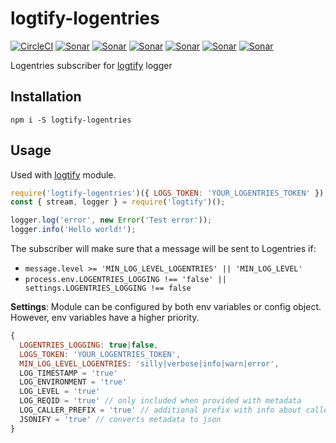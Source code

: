 # logtify-logentries

[![CircleCI](https://circleci.com/gh/dial-once/node-logtify-logentries.svg?style=svg)](https://circleci.com/gh/dial-once/node-logtify-logentries)
[![Sonar](http://proxy.dialonce.net/sonar/api/badges/gate?key=node-logtify-logentries)](http://sonar.dialonce.net/dashboard?id=node-logtify-logentries)
[![Sonar](http://proxy.dialonce.net/sonar/api/badges/measure?key=node-logtify-logentries&metric=ncloc)](http://sonar.dialonce.net/dashboard?id=node-logtify-logentries)
[![Sonar](http://proxy.dialonce.net/sonar/api/badges/measure?key=node-logtify-logentries&metric=coverage)](http://sonar.dialonce.net/dashboard?id=node-logtify-logentries)
[![Sonar](http://proxy.dialonce.net/sonar/api/badges/measure?key=node-logtify-logentries&metric=code_smells)](http://proxy.dialonce.net/sonar/api/badges/measure?key=node-logtify-logentries&metric=coverage)
[![Sonar](http://proxy.dialonce.net/sonar/api/badges/measure?key=node-logtify-logentries&metric=bugs)](http://sonar.dialonce.net/dashboard?id=node-logtify-logentries)
[![Sonar](http://proxy.dialonce.net/sonar/api/badges/measure?key=node-logtify-logentries&metric=sqale_debt_ratio)](http://sonar.dialonce.net/dashboard?id=node-logtify-logentries)

Logentries subscriber for [logtify](https://github.com/dial-once/node-logtify) logger

## Installation
```
npm i -S logtify-logentries
```

## Usage
Used with [logtify](https://github.com/dial-once/node-logtify) module.

```js
require('logtify-logentries')({ LOGS_TOKEN: 'YOUR_LOGENTRIES_TOKEN' });
const { stream, logger } = require('logtify')();

logger.log('error', new Error('Test error'));
logger.info('Hello world!');
```
The subscriber will make sure that a message will be sent to Logentries if:
* ``message.level >= 'MIN_LOG_LEVEL_LOGENTRIES' || 'MIN_LOG_LEVEL'``
* ``process.env.LOGENTRIES_LOGGING !== 'false' || settings.LOGENTRIES_LOGGING !== false``

**Settings**:
Module can be configured by both env variables or config object. However, env variables have a higher priority.
```js
{
  LOGENTRIES_LOGGING: true|false,
  LOGS_TOKEN: 'YOUR_LOGENTRIES_TOKEN',
  MIN_LOG_LEVEL_LOGENTRIES: 'silly|verbose|info|warn|error',
  LOG_TIMESTAMP = 'true'
  LOG_ENVIRONMENT = 'true'
  LOG_LEVEL = 'true'
  LOG_REQID = 'true' // only included when provided with metadata
  LOG_CALLER_PREFIX = 'true' // additional prefix with info about caller module/project/function
  JSONIFY = 'true' // converts metadata to json
}
```
